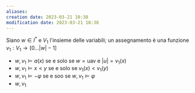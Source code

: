 ```yaml
---
aliases: 
creation date: 2023-03-21 10:38
modification date: 2023-03-21 10:38
---
```


Siano $w \in I^*$ e $V_{1}$ l'insieme delle variabili; un assegnamento è una funzione $v_{1} : V_{1} \to [0\dots|w|-1]$
- $w,v_{1} \vDash a(x)$ se e solo se $w = \text{uav}$ e $|u| = v_{1}(x)$
- $w,v_{1} \vDash x < y$ se e solo se $v_{1}(x) < v_{1}(y)$
- $w,v_{1} \vDash - \varphi$ se e soo se $w,v_{1} \vDash \varphi$
- $w,v_{1}$
 

